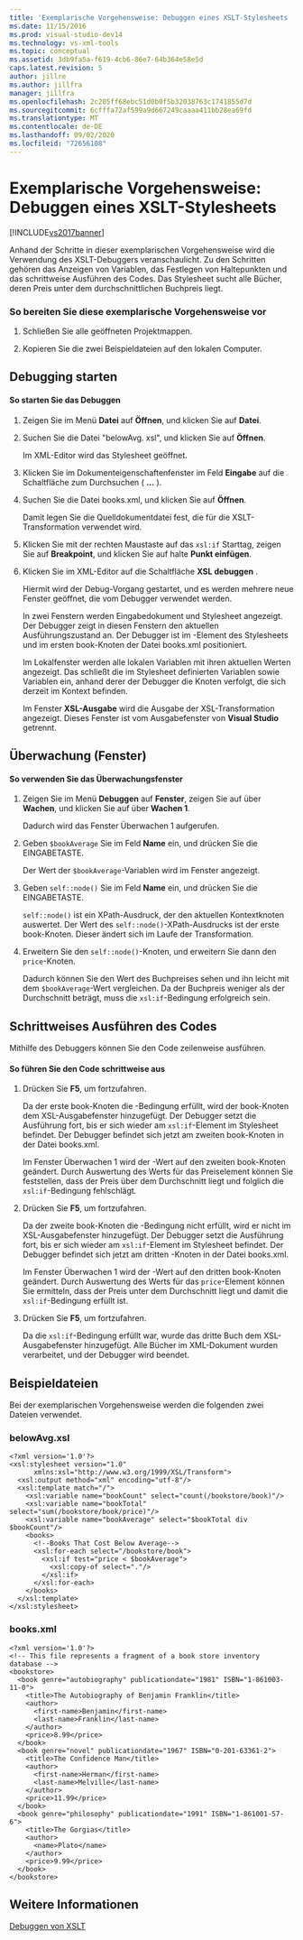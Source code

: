 ```yaml
---
title: 'Exemplarische Vorgehensweise: Debuggen eines XSLT-Stylesheets | Microsoft-Dokumentation'
ms.date: 11/15/2016
ms.prod: visual-studio-dev14
ms.technology: vs-xml-tools
ms.topic: conceptual
ms.assetid: 3db9fa5a-f619-4cb6-86e7-64b364e58e5d
caps.latest.revision: 5
author: jillre
ms.author: jillfra
manager: jillfra
ms.openlocfilehash: 2c205ff68ebc51d0b0f5b32038763c1741855d7d
ms.sourcegitcommit: 6cfffa72af599a9d667249caaaa411bb28ea69fd
ms.translationtype: MT
ms.contentlocale: de-DE
ms.lasthandoff: 09/02/2020
ms.locfileid: "72656108"
---
```

# <a name="walkthrough-debug-an-xslt-style-sheet"></a>Exemplarische Vorgehensweise: Debuggen eines XSLT-Stylesheets
[!INCLUDE[vs2017banner](../includes/vs2017banner.md)]

Anhand der Schritte in dieser exemplarischen Vorgehensweise wird die Verwendung des XSLT-Debuggers veranschaulicht. Zu den Schritten gehören das Anzeigen von Variablen, das Festlegen von Haltepunkten und das schrittweise Ausführen des Codes. Das Stylesheet sucht alle Bücher, deren Preis unter dem durchschnittlichen Buchpreis liegt.

### <a name="to-prepare-for-this-walkthrough"></a>So bereiten Sie diese exemplarische Vorgehensweise vor

1. Schließen Sie alle geöffneten Projektmappen.

2. Kopieren Sie die zwei Beispieldateien auf den lokalen Computer.

## <a name="start-debugging"></a>Debugging starten

#### <a name="to-start-debugging"></a>So starten Sie das Debuggen

1. Zeigen Sie im Menü **Datei** auf **Öffnen**, und klicken Sie auf **Datei**.

2. Suchen Sie die Datei "belowAvg. xsl", und klicken Sie auf **Öffnen**.

    Im XML-Editor wird das Stylesheet geöffnet.

3. Klicken Sie im Dokumenteigenschaftenfenster im Feld **Eingabe** auf die Schaltfläche zum Durchsuchen ( **...** ).

4. Suchen Sie die Datei books.xml, und klicken Sie auf **Öffnen**.

    Damit legen Sie die Quelldokumentdatei fest, die für die XSLT-Transformation verwendet wird.

5. Klicken Sie mit der rechten Maustaste auf das `xsl:if` Starttag, zeigen Sie auf **Breakpoint**, und klicken Sie auf halte **Punkt einfügen**.

6. Klicken Sie im XML-Editor auf die Schaltfläche **XSL debuggen** .

   Hiermit wird der Debug-Vorgang gestartet, und es werden mehrere neue Fenster geöffnet, die vom Debugger verwendet werden.

   In zwei Fenstern werden Eingabedokument und Stylesheet angezeigt. Der Debugger zeigt in diesen Fenstern den aktuellen Ausführungszustand an. Der Debugger ist im -Element des Stylesheets und im ersten book-Knoten der Datei books.xml positioniert.

   Im Lokalfenster werden alle lokalen Variablen mit ihren aktuellen Werten angezeigt. Das schließt die im Stylesheet definierten Variablen sowie Variablen ein, anhand derer der Debugger die Knoten verfolgt, die sich derzeit im Kontext befinden.

   Im Fenster **XSL-Ausgabe** wird die Ausgabe der XSL-Transformation angezeigt. Dieses Fenster ist vom Ausgabefenster von **Visual Studio** getrennt.

## <a name="watch-window"></a>Überwachung (Fenster)

#### <a name="to-use-the-watch-window"></a>So verwenden Sie das Überwachungsfenster

1. Zeigen Sie im Menü **Debuggen** auf **Fenster**, zeigen Sie auf über **Wachen**, und klicken Sie auf über **Wachen 1**.

     Dadurch wird das Fenster Überwachen 1 aufgerufen.

2. Geben `$bookAverage` Sie im Feld **Name** ein, und drücken Sie die EINGABETASTE.

     Der Wert der `$bookAverage`-Variablen wird im Fenster angezeigt.

3. Geben `self::node()` Sie im Feld **Name** ein, und drücken Sie die EINGABETASTE.

     `self::node()` ist ein XPath-Ausdruck, der den aktuellen Kontextknoten auswertet. Der Wert des `self::node()`-XPath-Ausdrucks ist der erste book-Knoten. Dieser ändert sich im Laufe der Transformation.

4. Erweitern Sie den `self::node()`-Knoten, und erweitern Sie dann den `price`-Knoten.

     Dadurch können Sie den Wert des Buchpreises sehen und ihn leicht mit dem `$bookAverage`-Wert vergleichen. Da der Buchpreis weniger als der Durchschnitt beträgt, muss die `xsl:if`-Bedingung erfolgreich sein.

## <a name="step-through-the-code"></a>Schrittweises Ausführen des Codes
 Mithilfe des Debuggers können Sie den Code zeilenweise ausführen.

#### <a name="to-step-through-the-code"></a>So führen Sie den Code schrittweise aus

1. Drücken Sie **F5**, um fortzufahren.

     Da der erste book-Knoten die -Bedingung erfüllt, wird der book-Knoten dem XSL-Ausgabefenster hinzugefügt. Der Debugger setzt die Ausführung fort, bis er sich wieder am `xsl:if`-Element im Stylesheet befindet. Der Debugger befindet sich jetzt am zweiten book-Knoten in der Datei books.xml.

     Im Fenster Überwachen 1 wird der -Wert auf den zweiten book-Knoten geändert. Durch Auswertung des Werts für das Preiselement können Sie feststellen, dass der Preis über dem Durchschnitt liegt und folglich die `xsl:if`-Bedingung fehlschlägt.

2. Drücken Sie **F5**, um fortzufahren.

     Da der zweite book-Knoten die -Bedingung nicht erfüllt, wird er nicht im XSL-Ausgabefenster hinzugefügt. Der Debugger setzt die Ausführung fort, bis er sich wieder am `xsl:if`-Element im Stylesheet befindet. Der Debugger befindet sich jetzt am dritten -Knoten in der Datei books.xml.

     Im Fenster Überwachen 1 wird der -Wert auf den dritten book-Knoten geändert. Durch Auswertung des Werts für das `price`-Element können Sie ermitteln, dass der Preis unter dem Durchschnitt liegt und damit die `xsl:if`-Bedingung erfüllt ist.

3. Drücken Sie **F5**, um fortzufahren.

     Da die `xsl:if`-Bedingung erfüllt war, wurde das dritte Buch dem XSL-Ausgabefenster hinzugefügt. Alle Bücher im XML-Dokument wurden verarbeitet, und der Debugger wird beendet.

## <a name="sample-files"></a>Beispieldateien
 Bei der exemplarischen Vorgehensweise werden die folgenden zwei Dateien verwendet.

### <a name="belowavgxsl"></a>belowAvg.xsl

```
<?xml version='1.0'?>
<xsl:stylesheet version="1.0"
      xmlns:xsl="http://www.w3.org/1999/XSL/Transform">
  <xsl:output method="xml" encoding="utf-8"/>
  <xsl:template match="/">
    <xsl:variable name="bookCount" select="count(/bookstore/book)"/>
    <xsl:variable name="bookTotal" select="sum(/bookstore/book/price)"/>
    <xsl:variable name="bookAverage" select="$bookTotal div $bookCount"/>
    <books>
      <!--Books That Cost Below Average-->
      <xsl:for-each select="/bookstore/book">
        <xsl:if test="price < $bookAverage">
          <xsl:copy-of select="."/>
        </xsl:if>
      </xsl:for-each>
    </books>
  </xsl:template>
</xsl:stylesheet>
```

### <a name="booksxml"></a>books.xml

```
<?xml version='1.0'?>
<!-- This file represents a fragment of a book store inventory database -->
<bookstore>
  <book genre="autobiography" publicationdate="1981" ISBN="1-861003-11-0">
    <title>The Autobiography of Benjamin Franklin</title>
    <author>
      <first-name>Benjamin</first-name>
      <last-name>Franklin</last-name>
    </author>
    <price>8.99</price>
  </book>
  <book genre="novel" publicationdate="1967" ISBN="0-201-63361-2">
    <title>The Confidence Man</title>
    <author>
      <first-name>Herman</first-name>
      <last-name>Melville</last-name>
    </author>
    <price>11.99</price>
  </book>
  <book genre="philosophy" publicationdate="1991" ISBN="1-861001-57-6">
    <title>The Gorgias</title>
    <author>
      <name>Plato</name>
    </author>
    <price>9.99</price>
  </book>
</bookstore>
```

## <a name="see-also"></a>Weitere Informationen
 [Debuggen von XSLT](../xml-tools/debugging-xslt.md)
